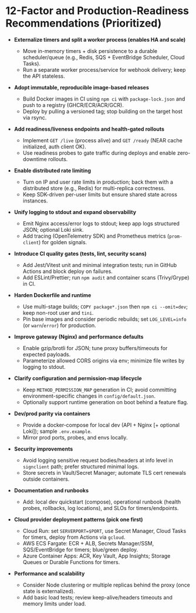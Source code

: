 # 12-Factor and Production-Readiness Recommendations (Prioritized)

- **Externalize timers and split a worker process (enables HA and scale)**
  - Move in-memory timers + disk persistence to a durable scheduler/queue (e.g., Redis, SQS + EventBridge Scheduler, Cloud Tasks).
  - Run a separate worker process/service for webhook delivery; keep the API stateless.

- **Adopt immutable, reproducible image-based releases**
  - Build Docker images in CI using `npm ci` with `package-lock.json` and push to a registry (GHCR/ECR/ACR/GCR).
  - Deploy by pulling a versioned tag; stop building on the target host via rsync.

- **Add readiness/liveness endpoints and health-gated rollouts**
  - Implement `GET /live` (process alive) and `GET /ready` (NEAR cache initialized, auth client OK).
  - Use readiness probes to gate traffic during deploys and enable zero-downtime rollouts.

- **Enable distributed rate limiting**
  - Turn on IP and user rate limits in production; back them with a distributed store (e.g., Redis) for multi-replica correctness.
  - Keep SDK-driven per-user limits but ensure shared state across instances.

- **Unify logging to stdout and expand observability**
  - Emit Nginx access/error logs to stdout; keep app logs structured JSON; optional Loki sink.
  - Add tracing (OpenTelemetry SDK) and Prometheus metrics (`prom-client`) for golden signals.

- **Introduce CI quality gates (tests, lint, security scans)**
  - Add Jest/Vitest unit and minimal integration tests; run in GitHub Actions and block deploy on failures.
  - Add ESLint/Prettier; run `npm audit` and container scans (Trivy/Grype) in CI.

- **Harden Dockerfile and runtime**
  - Use multi-stage builds; `COPY package*.json` then `npm ci --omit=dev`; keep non-root user and `tini`.
  - Pin base images and consider periodic rebuilds; set `LOG_LEVEL=info` (or `warn`/`error`) for production.

- **Improve gateway (Nginx) and performance defaults**
  - Enable gzip/brotli for JSON; tune proxy buffers/timeouts for expected payloads.
  - Parameterize allowed CORS origins via env; minimize file writes by logging to stdout.

- **Clarify configuration and permission-map lifecycle**
  - Keep `METHOD_PERMISSION_MAP` generation in CI; avoid committing environment-specific changes in `config/default.json`.
  - Optionally support runtime generation on boot behind a feature flag.

- **Dev/prod parity via containers**
  - Provide a docker-compose for local dev (API + Nginx [+ optional Loki]); sample `.env.example`.
  - Mirror prod ports, probes, and envs locally.

- **Security improvements**
  - Avoid logging sensitive request bodies/headers at info level in `signclient` path; prefer structured minimal logs.
  - Store secrets in Vault/Secret Manager; automate TLS cert renewals outside containers.

- **Documentation and runbooks**
  - Add: local dev quickstart (compose), operational runbook (health probes, rollbacks, log locations), and SLOs for timers/endpoints.

- **Cloud provider deployment patterns (pick one first)**
  - Cloud Run: set `SERVERPORT=$PORT`, use Secret Manager, Cloud Tasks for timers, deploy from Actions via `gcloud`.
  - AWS ECS Fargate: ECR + ALB, Secrets Manager/SSM, SQS/EventBridge for timers; blue/green deploy.
  - Azure Container Apps: ACR, Key Vault, App Insights; Storage Queues or Durable Functions for timers.

- **Performance and scalability**
  - Consider Node clustering or multiple replicas behind the proxy (once state is externalized).
  - Add basic load tests; review keep-alive/headers timeouts and memory limits under load.
